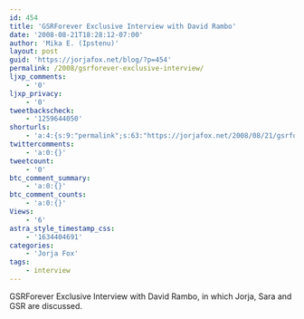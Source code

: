 ```yaml
---
id: 454
title: 'GSRForever Exclusive Interview with David Rambo'
date: '2008-08-21T18:28:12-07:00'
author: 'Mika E. (Ipstenu)'
layout: post
guid: 'https://jorjafox.net/blog/?p=454'
permalink: /2008/gsrforever-exclusive-interview/
ljxp_comments:
    - '0'
ljxp_privacy:
    - '0'
tweetbackscheck:
    - '1259644050'
shorturls:
    - 'a:4:{s:9:"permalink";s:63:"https://jorjafox.net/2008/08/21/gsrforever-exclusive-interview/";s:7:"tinyurl";s:25:"http://tinyurl.com/n9q2jz";s:4:"isgd";s:18:"http://is.gd/53k46";s:5:"bitly";s:20:"http://bit.ly/6Nh6AE";}'
twittercomments:
    - 'a:0:{}'
tweetcount:
    - '0'
btc_comment_summary:
    - 'a:0:{}'
btc_comment_counts:
    - 'a:0:{}'
Views:
    - '6'
astra_style_timestamp_css:
    - '1634404691'
categories:
    - 'Jorja Fox'
tags:
    - interview
---
```


GSRForever Exclusive Interview with David Rambo, in which Jorja, Sara and GSR are discussed.